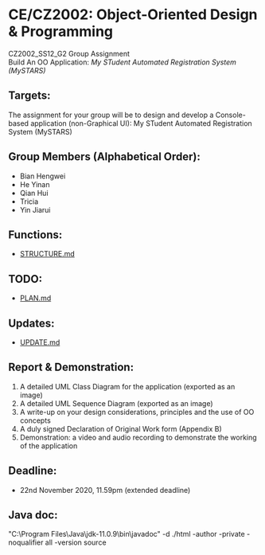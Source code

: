 # CE/CZ2002: Object-Oriented Design & Programming
CZ2002_SS12_G2 Group Assignment  
Build An OO Application: _My STudent Automated Registration System (MySTARS)_
  
## Targets:
The assignment for your group will be to design and develop a Console-based application (non-Graphical UI): My STudent Automated Registration System (MySTARS)
  
## Group Members (Alphabetical Order):
- Bian Hengwei
- He Yinan
- Qian Hui
- Tricia
- Yin Jiarui
  
## Functions:
- [STRUCTURE.md](doc/STRUCTURE.md)

## TODO:
- [PLAN.md](doc/PLAN.md)

## Updates:
- [UPDATE.md](doc/UPDATE.md)

## Report & Demonstration:
1. A detailed UML Class Diagram for the application (exported as an image)
2. A detailed UML Sequence Diagram (exported as an image)
3. A write-up on your design considerations, principles and the use of OO concepts
4. A duly signed Declaration of Original Work form (Appendix B)
5. Demonstration: a video and audio recording to demonstrate the working of the application

## Deadline:
- 22nd November 2020, 11.59pm (extended deadline)

## Java doc:
"C:\Program Files\Java\jdk-11.0.9\bin\javadoc" -d ./html -author -private -noqualifier all -version source


